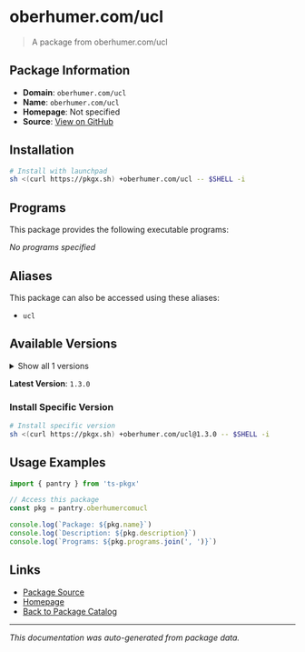 # oberhumer.com/ucl

> A package from oberhumer.com/ucl

## Package Information

- **Domain**: `oberhumer.com/ucl`
- **Name**: `oberhumer.com/ucl`
- **Homepage**: Not specified
- **Source**: [View on GitHub](https://github.com/pkgxdev/pantry/tree/main/projects/oberhumer.com/ucl/package.yml)

## Installation

```bash
# Install with launchpad
sh <(curl https://pkgx.sh) +oberhumer.com/ucl -- $SHELL -i
```

## Programs

This package provides the following executable programs:

*No programs specified*

## Aliases

This package can also be accessed using these aliases:

- `ucl`

## Available Versions

<details>
<summary>Show all 1 versions</summary>

- `1.3.0`

</details>

**Latest Version**: `1.3.0`

### Install Specific Version

```bash
# Install specific version
sh <(curl https://pkgx.sh) +oberhumer.com/ucl@1.3.0 -- $SHELL -i
```

## Usage Examples

```typescript
import { pantry } from 'ts-pkgx'

// Access this package
const pkg = pantry.oberhumercomucl

console.log(`Package: ${pkg.name}`)
console.log(`Description: ${pkg.description}`)
console.log(`Programs: ${pkg.programs.join(', ')}`)
```

## Links

- [Package Source](https://github.com/pkgxdev/pantry/tree/main/projects/oberhumer.com/ucl/package.yml)
- [Homepage](#)
- [Back to Package Catalog](../package-catalog.md)

---

*This documentation was auto-generated from package data.*
